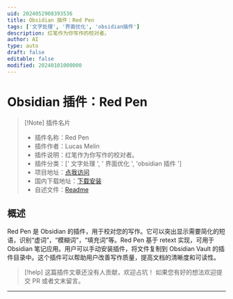 ```yaml
---
uid: 2024052908393536
title: Obsidian 插件：Red Pen
tags: ['文字处理', '界面优化', 'obsidian插件']
description: 红笔作为你写作的校对者。
author: AI
type: auto
draft: false
editable: false
modified: 20240101000000
---
```


# Obsidian 插件：Red Pen

> [!Note] 插件名片
> - 插件名称：Red Pen
> - 插件作者：Lucas Melin
> - 插件说明：红笔作为你写作的校对者。
> - 插件分类：[' 文字处理 ', ' 界面优化 ', 'obsidian 插件 ']
> - 项目地址：[点我访问](https://github.com/lucasmelin/red-pen)
> - 国内下载地址：[下载安装](https://pkmer.cn/products/plugin/pluginMarket/?red-pen)
> - 自述文件：[Readme](https://ghproxy.net/https://raw.githubusercontent.com/lucasmelin/red-pen/main/README.md)

## 概述

Red Pen 是 Obsidian 的插件，用于校对您的写作。它可以突出显示需要简化的短语，识别“虚词”，“模糊词”，“填充词”等。Red Pen 基于 retext 实现，可用于 Obsidian 笔记应用。用户可以手动安装插件，将文件复制到 Obsidian Vault 的插件目录中。这个插件可以帮助用户改善写作质量，提高文档的清晰度和可读性。

> [!help]
> 这篇插件文章还没有人贡献，欢迎占坑！
> 如果您有好的想法欢迎提交 PR 或者文末留言。

---



